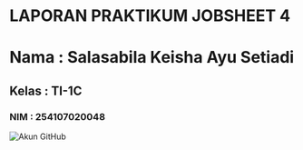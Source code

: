 # LAPORAN PRAKTIKUM JOBSHEET 4

#### <h1> Nama  : Salasabila Keisha Ayu Setiadi </h1>
#### <h2> Kelas : TI-1C </h2>
#### <h3> NIM   : 254107020048 </h3>

![Akun GitHub](image.png)

